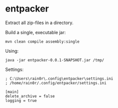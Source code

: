 # entpacker
Extract all zip-files in a directory. 

Build a single, executable jar:

```
mvn clean compile assembly:single
```

Using:

```
java -jar entpacker-0.0.1-SNAPSHOT.jar /tmp/
```

Settings:

```
; C:\Users\rain0r\.config\entpacker\settings.ini
; /home/rain0r/.config/entpacker/settings.ini

[main]
delete_archive = false
logging = true
```
